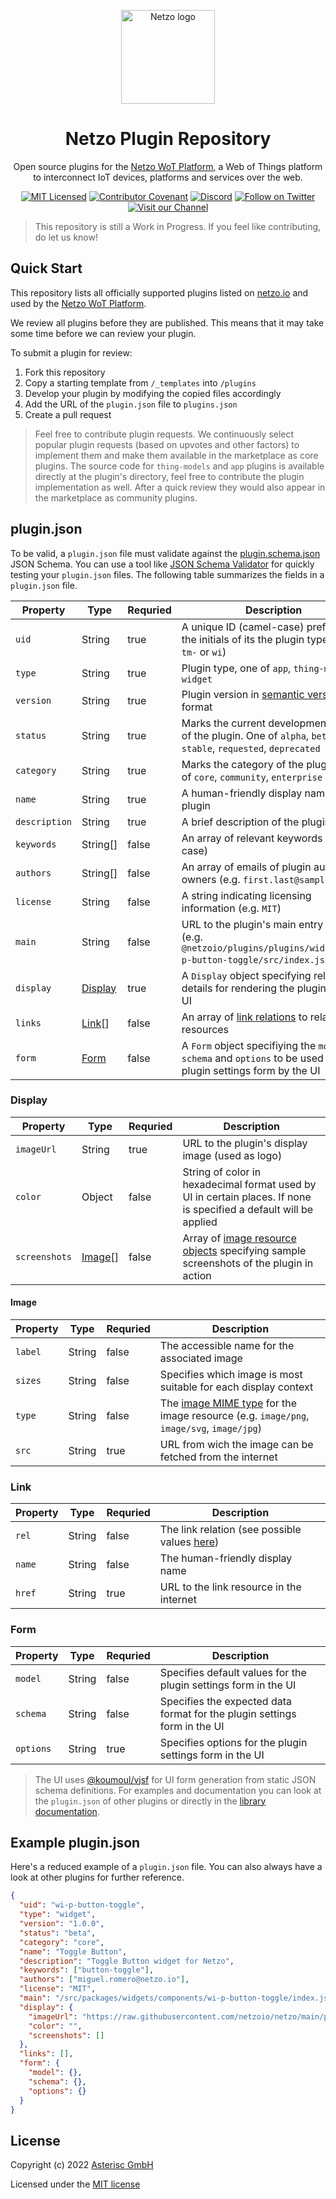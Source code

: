 <p align="center">
  <a href="https://netzo.io" rel="noopener" target="_blank">
    <img width="150" src="https://netzo.io/img/netzo-symbol-light.svg" alt="Netzo logo" />
  </a>
</p>

<h1 align="center">Netzo Plugin Repository</h1>

<p align="center">
  Open source plugins for the <a href="https://app.netzo.io" target="_blank">Netzo WoT Platform</a>, a Web of Things platform to interconnect IoT devices, platforms and services over the web.
</p>

<div align="center">

[![MIT Licensed](https://img.shields.io/github/license/netzoio/plugins)](https://github.com/netzoio/netzo/tree/main/LICENSE)
[![Contributor Covenant](https://img.shields.io/badge/Contributor%20Covenant-2.1-4baaaa.svg)](CODE_OF_CONDUCT.md)
[![Discord](https://discord.com/api/guilds/790465167523577887/widget.png)](https://discord.gg/6wQRmrcPXp)
[![Follow on Twitter](https://img.shields.io/twitter/follow/netzoio.svg?label=follow+netzoio)](https://twitter.com/netzoio)
[![Visit our Channel](https://img.shields.io/youtube/channel/views/UCHFSTwM7-ZjeJRI0RwtlFmg)](https://www.youtube.com/channel/UCHFSTwM7-ZjeJRI0RwtlFmg)

</div>

> This repository is still a Work in Progress. If you feel like contributing, do let us know!

## Quick Start

This repository lists all officially supported plugins listed on [netzo.io](https://netzo.io/plugins) and used by the [Netzo WoT Platform](https://app.netzo.io).

We review all plugins before they are published. This means that it may take some time before we can review your plugin.

To submit a plugin for review:

1. Fork this repository
2. Copy a starting template from `/_templates` into `/plugins`
3. Develop your plugin by modifying the copied files accordingly
4. Add the URL of the `plugin.json` file to `plugins.json`
5. Create a pull request

> Feel free to contribute plugin requests. We continuously select popular plugin requests (based on upvotes and other factors) to implement them and make them available in the marketplace as core plugins. The source code for `thing-models` and `app` plugins is available directly at the plugin's directory, feel free to contribute the plugin implementation as well. After a quick review they would also appear in the marketplace as community plugins.

## plugin.json

To be valid, a `plugin.json` file must validate against the [plugin.schema.json](./plugin.schema.json) JSON Schema. You can use a tool like [JSON Schema Validator](https://www.jsonschemavalidator.net/) for quickly testing your `plugin.json` files. The following table summarizes the fields in a `plugin.json` file.

| Property      | Type                | Requried | Description                                                                                                      |
| ------------- | ------------------- | -------- | ---------------------------------------------------------------------------------------------------------------- |
| `uid`         | String              | true     | A unique ID (camel-case) prefixed by the initials of its the plugin type (`app-`, `tm-` or `wi`)                  |
| `type`        | String              | true     | Plugin type, one of `app`, `thing-model`, or `widget`                                          |
| `version`     | String              | true     | Plugin version in [semantic version](https://semver.org/) format                                                 |
| `status`      | String              | true     | Marks the current development status of the plugin. One of `alpha`, `beta`, `stable`, `requested`, `deprecated`  |
| `category`    | String              | true     | Marks the category of the plugin. One of `core`, `community`, `enterprise`                                       |
| `name`        | String              | true     | A human-friendly display name for the plugin                                                                     |
| `description` | String              | true     | A brief description of the plugin                                                                                |
| `keywords`    | String[]            | false    | An array of relevant keywords (camel-case)                                                                       |
| `authors`     | String[]            | false    | An array of emails of plugin authors or owners (e.g. `first.last@sample.com`)                                    |
| `license`     | String              | false    | A string indicating licensing information (e.g. `MIT`)                                                           |
| `main`        | String              | false    | URL to the plugin's main entry point (e.g. `@netzoio/plugins/plugins/widgets/wi-p-button-toggle/src/index.js`)   |
| `display`     | [Display](#display) | true     | A `Display` object specifying relevant details for rendering the plugin in the UI                                |
| `links`       | [Link](#display)[]  | false    | An array of [link relations](https://www.w3.org/TR/image-resource/#sizes-member) to related web resources        |
| `form`        | [Form](#form)       | false    | A `Form` object specifiying the `model`, `schema` and `options` to be used in the plugin settings form by the UI |

### Display

| Property      | Type              | Requried | Description                                                                                                                                 |
| ------------- | ----------------- | -------- | ------------------------------------------------------------------------------------------------------------------------------------------- |
| `imageUrl`    | String            | true     | URL to the plugin's display image (used as logo)                                                                                            |
| `color`       | Object            | false    | String of color in hexadecimal format used by UI in certain places. If none is specified a default will be applied                          |
| `screenshots` | [Image](#image)[] | false    | Array of [image resource objects](https://www.w3.org/TR/image-resource/#sizes-member) specifying sample screenshots of the plugin in action |

#### Image

| Property | Type   | Requried | Description                                                                                                                                   |
| -------- | ------ | -------- | --------------------------------------------------------------------------------------------------------------------------------------------- |
| `label`  | String | false    | The accessible name for the associated image                                                                                                  |
| `sizes`  | String | false    | Specifies which image is most suitable for each display context                                                                               |
| `type`   | String | false    | The [image MIME type](https://mimesniff.spec.whatwg.org/#image-mime-type) for the image resource (e.g. `image/png`, `image/svg`, `image/jpg`) |
| `src`    | String | true     | URL from wich the image can be fetched from the internet                                                                                      |

### Link

| Property | Type   | Requried | Description                                                                                     |
| -------- | ------ | -------- | ----------------------------------------------------------------------------------------------- |
| `rel`    | String | false    | The link relation (see possible values [here](https://www.iana.org/assignments/link-relations)) |
| `name`   | String | false    | The human-friendly display name                                                                 |
| `href`   | String | true     | URL to the link resource in the internet                                                        |

### Form

| Property  | Type   | Requried | Description                                                               |
| --------- | ------ | -------- | ------------------------------------------------------------------------- |
| `model`   | String | false    | Specifies default values for the plugin settings form in the UI           |
| `schema`  | String | false    | Specifies the expected data format for the plugin settings form in the UI |
| `options` | String | true     | Specifies options for the plugin settings form in the UI                  |

> The UI uses [@koumoul/vjsf](https://www.npmjs.com/package/@koumoul/vjsf) for UI form generation from static JSON schema definitions. For examples and documentation you can look at the `plugin.json` of other plugins or directly in the [library documentation](https://koumoul-dev.github.io/vuetify-jsonschema-form/latest/configuration).

## Example plugin.json

Here's a reduced example of a `plugin.json` file. You can also always have a look at other plugins for further reference.

```json
{
  "uid": "wi-p-button-toggle",
  "type": "widget",
  "version": "1.0.0",
  "status": "beta",
  "category": "core",
  "name": "Toggle Button",
  "description": "Toggle Button widget for Netzo",
  "keywords": ["button-toggle"],
  "authors": ["miguel.romero@netzo.io"],
  "license": "MIT",
  "main": "/src/packages/widgets/components/wi-p-button-toggle/index.js",
  "display": {
    "imageUrl": "https://raw.githubusercontent.com/netzoio/netzo/main/plugins/widgets/wi-p-button-toggle/src/assets/icon.png",
    "color": "",
    "screenshots": []
  },
  "links": [],
  "form": {
    "model": {},
    "schema": {},
    "options": {}
  }
}
```

## License

Copyright (c) 2022 [Asterisc GmbH](https://netzo.io)

Licensed under the [MIT license](LICENSE)
